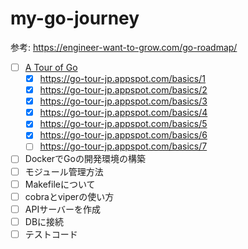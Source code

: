 # my-go-journey

参考: https://engineer-want-to-grow.com/go-roadmap/

- [ ] [A Tour of Go](https://go-tour-jp.appspot.com/list)
    - [x] https://go-tour-jp.appspot.com/basics/1
    - [x] https://go-tour-jp.appspot.com/basics/2
    - [x] https://go-tour-jp.appspot.com/basics/3
    - [x] https://go-tour-jp.appspot.com/basics/4
    - [x] https://go-tour-jp.appspot.com/basics/5
    - [x] https://go-tour-jp.appspot.com/basics/6
    - [ ] https://go-tour-jp.appspot.com/basics/7

- [ ] DockerでGoの開発環境の構築
- [ ] モジュール管理方法
- [ ] Makefileについて
- [ ] cobraとviperの使い方
- [ ] APIサーバーを作成
- [ ] DBに接続
- [ ] テストコード
